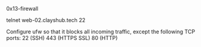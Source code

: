 0x13-firewall

telnet web-02.clayshub.tech 22

Configure ufw so that it blocks all incoming traffic, except the following TCP ports:
22 (SSH)
443 (HTTPS SSL)
80 (HTTP)
